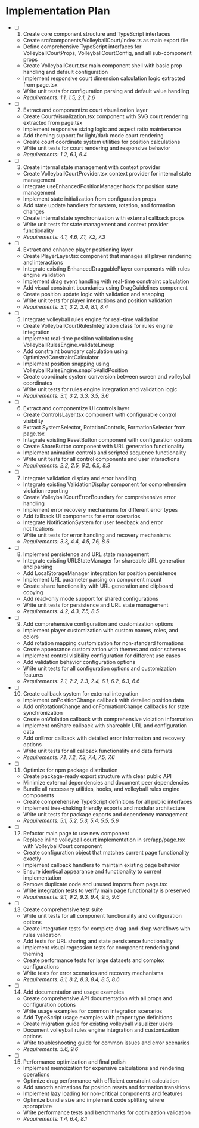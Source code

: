 # Implementation Plan

- [ ] 1. Create core component structure and TypeScript interfaces

  - Create src/components/VolleyballCourt/index.ts as main export file
  - Define comprehensive TypeScript interfaces for VolleyballCourtProps, VolleyballCourtConfig, and all sub-component props
  - Create VolleyballCourt.tsx main component shell with basic prop handling and default configuration
  - Implement responsive court dimension calculation logic extracted from page.tsx
  - Write unit tests for configuration parsing and default value handling
  - _Requirements: 1.1, 1.5, 2.1, 2.6_

- [ ] 2. Extract and componentize court visualization layer

  - Create CourtVisualization.tsx component with SVG court rendering extracted from page.tsx
  - Implement responsive sizing logic and aspect ratio maintenance
  - Add theming support for light/dark mode court rendering
  - Create court coordinate system utilities for position calculations
  - Write unit tests for court rendering and responsive behavior
  - _Requirements: 1.2, 6.1, 6.4_

- [ ] 3. Create internal state management with context provider

  - Create VolleyballCourtProvider.tsx context provider for internal state management
  - Integrate useEnhancedPositionManager hook for position state management
  - Implement state initialization from configuration props
  - Add state update handlers for system, rotation, and formation changes
  - Create internal state synchronization with external callback props
  - Write unit tests for state management and context provider functionality
  - _Requirements: 4.1, 4.6, 7.1, 7.2, 7.3_

- [ ] 4. Extract and enhance player positioning layer

  - Create PlayerLayer.tsx component that manages all player rendering and interactions
  - Integrate existing EnhancedDraggablePlayer components with rules engine validation
  - Implement drag event handling with real-time constraint calculation
  - Add visual constraint boundaries using DragGuidelines component
  - Create position update logic with validation and snapping
  - Write unit tests for player interactions and position validation
  - _Requirements: 3.1, 3.2, 3.4, 8.1, 8.4_

- [ ] 5. Integrate volleyball rules engine for real-time validation

  - Create VolleyballCourtRulesIntegration class for rules engine integration
  - Implement real-time position validation using VolleyballRulesEngine.validateLineup
  - Add constraint boundary calculation using OptimizedConstraintCalculator
  - Implement position snapping using VolleyballRulesEngine.snapToValidPosition
  - Create coordinate system conversion between screen and volleyball coordinates
  - Write unit tests for rules engine integration and validation logic
  - _Requirements: 3.1, 3.2, 3.3, 3.5, 3.6_

- [ ] 6. Extract and componentize UI controls layer

  - Create ControlsLayer.tsx component with configurable control visibility
  - Extract SystemSelector, RotationControls, FormationSelector from page.tsx
  - Integrate existing ResetButton component with configuration options
  - Create ShareButton component with URL generation functionality
  - Implement animation controls and scripted sequence functionality
  - Write unit tests for all control components and user interactions
  - _Requirements: 2.2, 2.5, 6.2, 6.5, 8.3_

- [ ] 7. Integrate validation display and error handling

  - Integrate existing ValidationDisplay component for comprehensive violation reporting
  - Create VolleyballCourtErrorBoundary for comprehensive error handling
  - Implement error recovery mechanisms for different error types
  - Add fallback UI components for error scenarios
  - Integrate NotificationSystem for user feedback and error notifications
  - Write unit tests for error handling and recovery mechanisms
  - _Requirements: 3.3, 4.4, 4.5, 7.6, 8.6_

- [ ] 8. Implement persistence and URL state management

  - Integrate existing URLStateManager for shareable URL generation and parsing
  - Add LocalStorageManager integration for position persistence
  - Implement URL parameter parsing on component mount
  - Create share functionality with URL generation and clipboard copying
  - Add read-only mode support for shared configurations
  - Write unit tests for persistence and URL state management
  - _Requirements: 4.2, 4.3, 7.5, 8.5_

- [ ] 9. Add comprehensive configuration and customization options

  - Implement player customization with custom names, roles, and colors
  - Add rotation mapping customization for non-standard formations
  - Create appearance customization with themes and color schemes
  - Implement control visibility configuration for different use cases
  - Add validation behavior configuration options
  - Write unit tests for all configuration options and customization features
  - _Requirements: 2.1, 2.2, 2.3, 2.4, 6.1, 6.2, 6.3, 6.6_

- [ ] 10. Create callback system for external integration

  - Implement onPositionChange callback with detailed position data
  - Add onRotationChange and onFormationChange callbacks for state synchronization
  - Create onViolation callback with comprehensive violation information
  - Implement onShare callback with shareable URL and configuration data
  - Add onError callback with detailed error information and recovery options
  - Write unit tests for all callback functionality and data formats
  - _Requirements: 7.1, 7.2, 7.3, 7.4, 7.5, 7.6_

- [ ] 11. Optimize for npm package distribution

  - Create package-ready export structure with clear public API
  - Minimize external dependencies and document peer dependencies
  - Bundle all necessary utilities, hooks, and volleyball rules engine components
  - Create comprehensive TypeScript definitions for all public interfaces
  - Implement tree-shaking friendly exports and modular architecture
  - Write unit tests for package exports and dependency management
  - _Requirements: 5.1, 5.2, 5.3, 5.4, 5.5, 5.6_

- [ ] 12. Refactor main page to use new component

  - Replace inline volleyball court implementation in src/app/page.tsx with VolleyballCourt component
  - Create configuration object that matches current page functionality exactly
  - Implement callback handlers to maintain existing page behavior
  - Ensure identical appearance and functionality to current implementation
  - Remove duplicate code and unused imports from page.tsx
  - Write integration tests to verify main page functionality is preserved
  - _Requirements: 9.1, 9.2, 9.3, 9.4, 9.5, 9.6_

- [ ] 13. Create comprehensive test suite

  - Write unit tests for all component functionality and configuration options
  - Create integration tests for complete drag-and-drop workflows with rules validation
  - Add tests for URL sharing and state persistence functionality
  - Implement visual regression tests for component rendering and theming
  - Create performance tests for large datasets and complex configurations
  - Write tests for error scenarios and recovery mechanisms
  - _Requirements: 8.1, 8.2, 8.3, 8.4, 8.5, 8.6_

- [ ] 14. Add documentation and usage examples

  - Create comprehensive API documentation with all props and configuration options
  - Write usage examples for common integration scenarios
  - Add TypeScript usage examples with proper type definitions
  - Create migration guide for existing volleyball visualizer users
  - Document volleyball rules engine integration and customization options
  - Write troubleshooting guide for common issues and error scenarios
  - _Requirements: 5.6, 9.6_

- [ ] 15. Performance optimization and final polish
  - Implement memoization for expensive calculations and rendering operations
  - Optimize drag performance with efficient constraint calculation
  - Add smooth animations for position resets and formation transitions
  - Implement lazy loading for non-critical components and features
  - Optimize bundle size and implement code splitting where appropriate
  - Write performance tests and benchmarks for optimization validation
  - _Requirements: 1.4, 6.4, 8.1_
